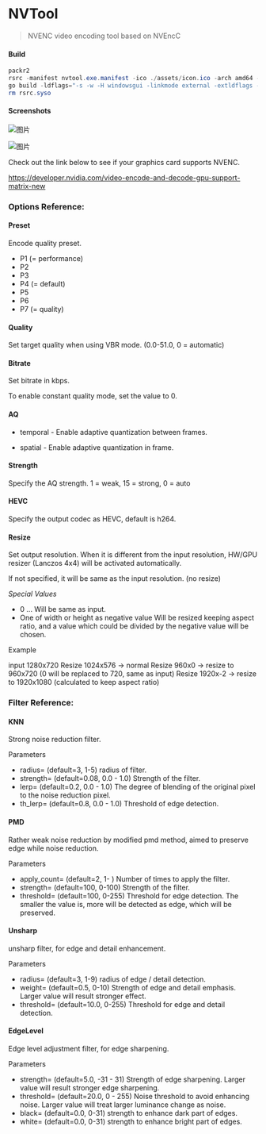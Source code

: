 # NVTool

> NVENC video encoding tool based on NVEncC

#### Build

```powershell
packr2 
rsrc -manifest nvtool.exe.manifest -ico ./assets/icon.ico -arch amd64 -o rsrc.syso
go build -ldflags="-s -w -H windowsgui -linkmode external -extldflags -static" .
rm rsrc.syso
```

#### Screenshots

![图片](https://i.imgsli.com/images/ed875b9d-9201-43cd-a6b3-7832d257c318.png)

![图片](https://i.imgsli.com/images/8f0a17c5-6bfc-4342-ada1-a35cbb3508a4.png)

Check out the link below to see if your graphics card supports NVENC.

https://developer.nvidia.com/video-encode-and-decode-gpu-support-matrix-new

### Options Reference:

#### Preset

Encode quality preset.

- P1 (= performance)
- P2
- P3
- P4 (= default)
- P5
- P6
- P7 (= quality)

#### Quality

Set target quality when using VBR mode. (0.0-51.0, 0 = automatic)

#### Bitrate

Set bitrate in kbps.

To enable constant quality mode, set the value to 0.

#### AQ

- temporal - Enable adaptive quantization between frames.

- spatial - Enable adaptive quantization in frame.

#### Strength

Specify the AQ strength. 1 = weak, 15 = strong, 0 = auto

#### HEVC

Specify the output codec as HEVC, default is h264.

#### Resize

Set output resolution. When it is different from the input resolution, HW/GPU resizer (Lanczos 4x4) will be activated automatically.

If not specified, it will be same as the input resolution. (no resize)

*Special Values*

- 0 ... Will be same as input.
- One of width or height as negative value
  Will be resized keeping aspect ratio, and a value which could be divided by the negative value will be chosen.

Example

input  1280x720
Resize 1024x576 -> normal
Resize 960x0    -> resize to 960x720 (0 will be replaced to 720, same as input)
Resize 1920x-2  -> resize to 1920x1080 (calculated to keep aspect ratio)

### Filter Reference:

#### KNN

Strong noise reduction filter.

Parameters

- radius=<int> (default=3, 1-5)
  radius of filter.
- strength=<float> (default=0.08, 0.0 - 1.0)
  Strength of the filter.
- lerp=<float> (default=0.2, 0.0 - 1.0)
  The degree of blending of the original pixel to the noise reduction pixel.
- th_lerp=<float> (default=0.8, 0.0 - 1.0)
  Threshold of edge detection.

#### PMD

Rather weak noise reduction by modified pmd method, aimed to preserve edge while noise reduction.

Parameters

- apply_count=<int> (default=2, 1- )
  Number of times to apply the filter.
- strength=<float> (default=100, 0-100)
  Strength of the filter.
- threshold=<float> (default=100, 0-255)
  Threshold for edge detection. The smaller the value is, more will be detected as edge, which will be preserved.

#### Unsharp

unsharp filter, for edge and detail enhancement.

Parameters

- radius=<int> (default=3, 1-9)
  radius of edge / detail detection.
- weight=<float> (default=0.5, 0-10)
  Strength of edge and detail emphasis. Larger value will result stronger effect.
- threshold=<float> (default=10.0, 0-255)
  Threshold for edge and detail detection.

#### EdgeLevel

Edge level adjustment filter, for edge sharpening.

Parameters

- strength=<float> (default=5.0, -31 - 31)
  Strength of edge sharpening. Larger value will result stronger edge sharpening.
- threshold=<float> (default=20.0, 0 - 255)
  Noise threshold to avoid enhancing noise. Larger value will treat larger luminance change as noise.
- black=<float> (default=0.0, 0-31)
  strength to enhance dark part of edges.
- white=<float> (default=0.0, 0-31)
  strength to enhance bright part of edges.
